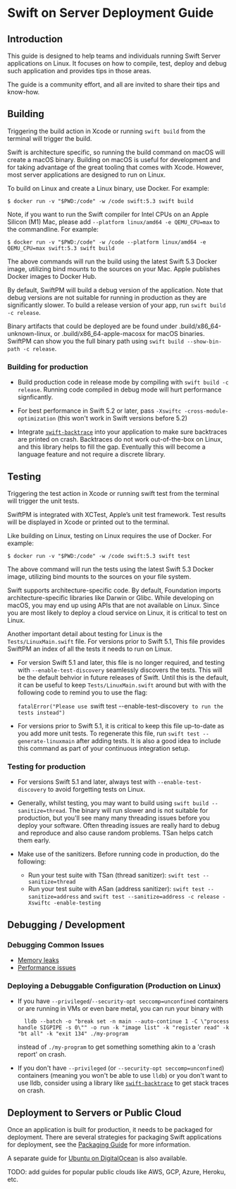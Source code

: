 # Swift on Server Deployment Guide

## Introduction

This guide is designed to help teams and individuals running Swift Server applications on Linux. It focuses on how to compile, test, deploy and debug such application and provides tips in those areas.

The guide is a community effort, and all are invited to share their tips and know-how.

## Building

Triggering the build action in Xcode or running `swift build` from the terminal will trigger the build.

Swift is architecture specific, so running the build command on macOS will create a macOS binary. Building on macOS is useful for development and for taking advantage of the great tooling that comes with Xcode. However, most server applications are designed to run on Linux.

To build on Linux and create a Linux binary, use Docker. For example:

`$ docker run -v "$PWD:/code" -w /code swift:5.3 swift build`

Note, if you want to run the Swift compiler for Intel CPUs on an Apple Silicon (M1) Mac, please add `--platform linux/amd64 -e QEMU_CPU=max` to the commandline. For example:

`$ docker run -v "$PWD:/code" -w /code --platform linux/amd64 -e QEMU_CPU=max swift:5.3 swift build`

The above commands will run the build using the latest Swift 5.3 Docker image, utilizing bind mounts to the sources on your Mac. Apple publishes Docker images to Docker Hub.

By default, SwiftPM will build a debug version of the application. Note that debug versions are not suitable for running in production as they are significantly slower. To build a release version of your app, run `swift build -c release`.

Binary artifacts that could be deployed are be found under .build/x86_64-unknown-linux, or .build/x86_64-apple-macosx for macOS binaries. SwiftPM can show you the full binary path using `swift build --show-bin-path -c release`.

### Building for production

- Build production code in release mode by compiling with `swift build -c release`. Running code compiled in debug mode will hurt performance signficantly. 

- For best performance in Swift 5.2 or later, pass `-Xswiftc -cross-module-optimization` (this won't work in Swift versions before 5.2)

- Integrate [`swift-backtrace`](https://github.com/swift-server/swift-backtrace) into your application to make sure backtraces are printed on crash. Backtraces do not work out-of-the-box on Linux, and this library helps to fill the gap. Eventually this will become a language feature and not require a discrete library.

## Testing 

Triggering the test action in Xcode or running swift test from the terminal will trigger the unit tests.

SwiftPM is integrated with XCTest, Apple’s unit test framework. Test results will be displayed in Xcode or printed out to the terminal.

Like building on Linux, testing on Linux requires the use of Docker. For example:

`$ docker run -v "$PWD:/code" -w /code swift:5.3 swift test`

The above command will run the tests using the latest Swift 5.3 Docker image, utilizing bind mounts to the sources on your file system.

Swift supports architecture-specific code. By default, Foundation imports architecture-specific libraries like Darwin or Glibc. While developing on macOS, you may end up using APIs that are not available on Linux. Since you are most likely to deploy a cloud service on Linux, it is critical to test on Linux.

Another important detail about testing for Linux is the `Tests/LinuxMain.swift` file. For versions prior to Swift 5.1, This file provides SwiftPM an index of all the tests it needs to run on Linux. 

- For version Swift 5.1 and later, this file is no longer required, and testing with `--enable-test-discovery` seamlessly discovers the tests. This will be the default behvior in future releases of Swift. Until this is the default, it can be useful 
to keep `Tests/LinuxMain.swift` around but with with the following code to remind you to use the flag:

   `fatalError("Please use `swift test --enable-test-discovery` to run the tests instead")`

- For versions prior to Swift 5.1, it is critical to keep this file up-to-date as you add more unit tests. To regenerate this file, run `swift test --generate-linuxmain` after adding tests. It is also a good idea to include this command as part of your continuous integration setup.

### Testing for production

- For versions Swift 5.1 and later, always test with `--enable-test-discovery` to avoid forgetting tests on Linux.

- Generally, whilst testing, you may want to build using `swift build --sanitize=thread`. The binary will run slower and is not suitable for production, but you'll see many many threading issues before you deploy your software. Often threading issues are really hard to debug and reproduce and also cause random problems. TSan helps catch them early.

- Make use of the sanitizers. Before running code in production, do the following:
    * Run your test suite with TSan (thread sanitizer): `swift test --sanitize=thread`
    * Run your test suite with ASan (address sanitizer): `swift test --sanitize=address` and `swift test --sanitize=address -c release -Xswiftc -enable-testing`

## Debugging / Development

### Debugging Common Issues

- [Memory leaks](memory-leaks.md)
- [Performance issues](performance.md)

### Deploying a Debuggable Configuration (Production on Linux)

- If you have `--privileged`/`--security-opt seccomp=unconfined` containers or are running in VMs or even bare metal, you can run your binary with

        lldb --batch -o "break set -n main --auto-continue 1 -C \"process handle SIGPIPE -s 0\"" -o run -k "image list" -k "register read" -k "bt all" -k "exit 134" ./my-program

    instead of `./my-program` to get something something akin to a 'crash report' on crash.

- If you don't have `--privileged` (or `--security-opt seccomp=unconfined`) containers (meaning you won't be able to use `lldb`) or you don't want to use lldb, consider using a library like [`swift-backtrace`](https://github.com/swift-server/swift-backtrace) to get stack traces on crash.

## Deployment to Servers or Public Cloud

Once an application is built for production, it needs to be packaged for deployment. There are several strategies for packaging Swift applications for deployment, see the [Packaging Guide](packaging.md) for more information.

A separate guide for [Ubuntu on DigitalOcean](digital-ocean.md) is also available.

TODO: add guides for popular public clouds like AWS, GCP, Azure, Heroku, etc.
